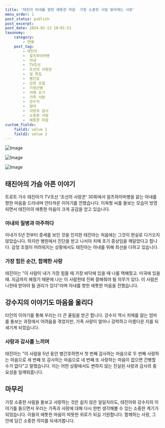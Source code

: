 ```yaml
---
title: '태진아 아내를 향한 애틋한 마음  가장 소중한 사람 빛바래는 사랑'
menu_order: 1
post_status: publish
post_excerpt: 
post_date: 2024-02-13 10:01:51
taxonomy:
    category:
        - 연예
    post_tag:
        - 태진아
        -  알츠하이머병
        -  아내
        -  TV조선
        -  조선의 사랑꾼
        -  설 특집
        -  병간호
        -  감정 조절
        -  가정간병
        -  치매 초기
        -  가족 사랑
        -  강수지
        -  엄마
        -  사랑과 감사
        -  소중한 사람
        -  애틋한 마음
custom_fields:
    field1: value 1
    field2: value 2
---
```


![Image](https://mimgnews.pstatic.net/image/311/2024/02/12/0001690826_001_20240212233104058.jpg?type=w540)

![Image](https://ssl.pstatic.net/mimgnews/image/311/2024/02/12/0001690826_002_20240212233104104.jpg?type=w540)

![Image](https://mimgnews.pstatic.net/image/311/2024/02/12/0001690826_003_20240212233104183.jpg?type=w540)

## 태진아의 가슴 아픈 이야기
트로트 가수 태진아가 TV조선 '조선의 사랑꾼' 30회에서 알츠하이머병을 앓는 아내를 향한 마음을 드러내며 안타까운 이야기를 전했습니다. 이옥형 씨를 돌보는 모습이 방영되면서 태진아의 애틋한 마음이 크게 공감을 얻고 있습니다.
### 아내의 질병과 마주하다
아내가 5년 전부터 증세를 보인 것을 인지한 태진아는 처음에는 그것이 현실로 다가오지 않았습니다. 하지만 병원에서 진단을 받고 나서야 치매 초기 증상임을 깨달았다고 합니다. 감정 조절이 어려워지는 상황에서도 태진아는 아내를 위해 최선을 다하고 있습니다.
### 가장 힘든 순간, 함께한 사랑
태진아는 "이 사람이 내가 가장 힘들 때 가장 바닥에 있을 때 나를 택해줬고. 미국에 있을 때. 지금까지 해줬기 때문에 나는 이 사람한테 진짜 잘해줘야 될 의무가 있다. 이 사람은 나한테 받아야 될 권리가 있다"라며 아내를 향한 애틋한 마음을 전했습니다.
## 강수지의 이야기도 마음을 울리다
타인의 이야기를 통해 우리는 더 큰 울림을 받곤 합니다. 강수지 역시 치매를 앓는 엄마를 돌보는 과정에서 어려움을 겪었지만, 가족 사랑이 얼마나 강력하고 아름다운 지를 되새기게 되었습니다.
### 사랑과 감사를 느끼며
태진아는 "이 사람을 5년 동안 병간호하면서 첫 번째 감사하는 마음으로 두 번째 사랑하는 마음으로 세 번째 또 감사하는 마음으로 네 번째 또 사랑하는 마음이 없으면 간병할 수가 없다"고 말했습니다. 이는 어떤 상황에서도 변하지 않는 진실된 사랑과 감사의 중요성을 일깨워줍니다.
## 마무리
가장 소중한 사람을 돌보고 사랑하는 것은 쉽지 않은 일일지라도, 태진아와 강수지의 이야기를 들으면서 우리는 가족과 사랑에 대해 다시 한번 생각해볼 수 있는 소중한 계기가 되었습니다. 이들의 애틋한 마음이 따뜻한 위로가 되길 기원합니다. 함께하는 사랑, 그 안에 담긴 소중한 의미를 되새겨봅니다.
